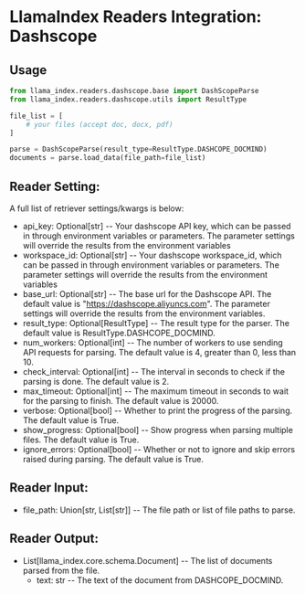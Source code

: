# LlamaIndex Readers Integration: Dashscope

## Usage

```python
from llama_index.readers.dashscope.base import DashScopeParse
from llama_index.readers.dashscope.utils import ResultType

file_list = [
    # your files (accept doc, docx, pdf)
]

parse = DashScopeParse(result_type=ResultType.DASHCOPE_DOCMIND)
documents = parse.load_data(file_path=file_list)
```

## Reader Setting:

A full list of retriever settings/kwargs is below:

- api_key: Optional[str] -- Your dashscope API key, which can be passed in through environment variables or parameters.
  The parameter settings will override the results from the environment variables
- workspace_id: Optional[str] -- Your dashscope workspace_id, which can be passed in through environment variables or
  parameters. The parameter settings will override the results from the environment variables
- base_url: Optional[str] -- The base url for the Dashscope API. The default value is "https://dashscope.aliyuncs.com".
  The parameter settings will override the results from the environment variables.
- result_type: Optional[ResultType] -- The result type for the parser. The default value is ResultType.DASHCOPE_DOCMIND.
- num_workers: Optional[int] -- The number of workers to use sending API requests for parsing. The default value is 4,
  greater than 0, less than 10.
- check_interval: Optional[int] -- The interval in seconds to check if the parsing is done. The default value is 2.
- max_timeout: Optional[int] -- The maximum timeout in seconds to wait for the parsing to finish. The default value is 20000.
- verbose: Optional[bool] -- Whether to print the progress of the parsing. The default value is True.
- show_progress: Optional[bool] -- Show progress when parsing multiple files. The default value is True.
- ignore_errors: Optional[bool] -- Whether or not to ignore and skip errors raised during parsing. The default value is
  True.

## Reader Input:

- file_path: Union[str, List[str]] -- The file path or list of file paths to parse.

## Reader Output:

- List[llama_index.core.schema.Document] -- The list of documents parsed from the file.
  - text: str -- The text of the document from DASHCOPE_DOCMIND.
